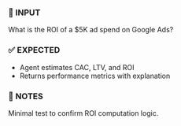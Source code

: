 ### 💬 INPUT
What is the ROI of a $5K ad spend on Google Ads?

### ✅ EXPECTED
- Agent estimates CAC, LTV, and ROI
- Returns performance metrics with explanation

### 🔁 NOTES
Minimal test to confirm ROI computation logic.
